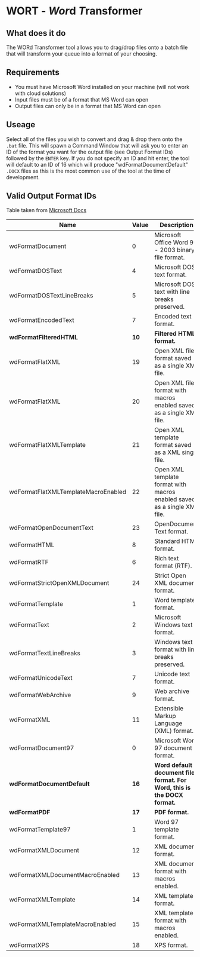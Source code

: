 # WORT - *Wor*d *T*ransformer

## What does it do

The WORd Transformer tool allows you to drag/drop files onto a batch file that will transform your queue into a format of your choosing.

## Requirements

- You must have Microsoft Word installed on your machine (will not work with cloud solutions)
- Input files must be of a format that MS Word can open
- Output files can only be in a format that MS Word can open

## Useage

Select all of the files you wish to convert and drag & drop them onto the `.bat` file. This will spawn a Command Window that will ask you to enter an ID of the format you want for the output file (see Output Format IDs) followed by the `ENTER` key. If you do not specify an ID and hit enter, the tool will default to an ID of 16 which will produce "wdFormatDocumentDefault" `.DOCX` files as this is the most common use of the tool at the time of development.

## Valid Output Format IDs

Table taken from [Microsoft Docs](https://docs.microsoft.com/en-us/office/vba/api/word.wdsaveformat)

| Name                                | Value  | Description                                                               |
| ----------------------------------- | ------ | ------------------------------------------------------------------------- |
| wdFormatDocument                    | 0      | Microsoft Office Word 97 - 2003 binary file format.                       |
| wdFormatDOSText                     | 4      | Microsoft DOS text format.                                                |
| wdFormatDOSTextLineBreaks           | 5      | Microsoft DOS text with line breaks preserved.                            |
| wdFormatEncodedText                 | 7      | Encoded text format.                                                      |
| **wdFormatFilteredHTML**            | **10** | **Filtered HTML format.**                                                 |
| wdFormatFlatXML                     | 19     | Open XML file format saved as a single XML file.                          |
| wdFormatFlatXML                     | 20     | Open XML file format with macros enabled saved as a single XML file.      |
| wdFormatFlatXMLTemplate             | 21     | Open XML template format saved as a XML single file.                      |
| wdFormatFlatXMLTemplateMacroEnabled | 22     | Open XML template format with macros enabled saved as a single XML file.  |
| wdFormatOpenDocumentText            | 23     | OpenDocument Text format.                                                 |
| wdFormatHTML                        | 8      | Standard HTML format.                                                     |
| wdFormatRTF                         | 6      | Rich text format (RTF).                                                   |
| wdFormatStrictOpenXMLDocument       | 24     | Strict Open XML document format.                                          |
| wdFormatTemplate                    | 1      | Word template format.                                                     |
| wdFormatText                        | 2      | Microsoft Windows text format.                                            |
| wdFormatTextLineBreaks              | 3      | Windows text format with line breaks preserved.                           |
| wdFormatUnicodeText                 | 7      | Unicode text format.                                                      |
| wdFormatWebArchive                  | 9      | Web archive format.                                                       |
| wdFormatXML                         | 11     | Extensible Markup Language (XML) format.                                  |
| wdFormatDocument97                  | 0      | Microsoft Word 97 document format.                                        |
| **wdFormatDocumentDefault**         | **16** | **Word default document file format. For Word, this is the DOCX format.** |
| **wdFormatPDF**                     | **17** | **PDF format.**                                                           |
| wdFormatTemplate97                  | 1      | Word 97 template format.                                                  |
| wdFormatXMLDocument                 | 12     | XML document format.                                                      |
| wdFormatXMLDocumentMacroEnabled     | 13     | XML document format with macros enabled.                                  |
| wdFormatXMLTemplate                 | 14     | XML template format.                                                      |
| wdFormatXMLTemplateMacroEnabled     | 15     | XML template format with macros enabled.                                  |
| wdFormatXPS                         | 18     | XPS format.                                                               |
